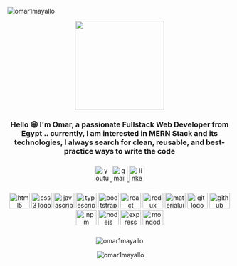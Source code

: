<p align="left"> <img src="https://komarev.com/ghpvc/?username=omar1mayallo&label=Profile%20views&color=0e75b6&style=flat" alt="omar1mayallo" /> </p>
<div align="center">
  <img height="200" src="https://www.wingstechsolutions.com/wp-content/uploads/2022/03/full-stack-development.gif"  />
</div>

###

<h3 align="center">Hello 😁 I'm Omar, a passionate Fullstack Web Developer from Egypt .. currently, I am interested in MERN Stack and its technologies, I always search for clean, reusable, and best-practice ways to write the code</h3>

###

<div align="center">
  <a href="https://www.youtube.com/channel/UCaqPxDHDdjprqv8I9shZMig" target="_blank">
    <img src="https://img.shields.io/static/v1?message=Youtube&logo=youtube&label=&color=FF0000&logoColor=white&labelColor=&style=for-the-badge" height="35" alt="youtube logo"  />
  </a>
  <a href="omar1.mayallo4@gmail.com" target="_blank">
    <img src="https://img.shields.io/static/v1?message=Gmail&logo=gmail&label=&color=D14836&logoColor=white&labelColor=&style=for-the-badge" height="35" alt="gmail logo"  />
  </a>
  <a href="https://www.linkedin.com/in/omar-mayallo-a5546a243/" target="_blank">
    <img src="https://img.shields.io/static/v1?message=LinkedIn&logo=linkedin&label=&color=0077B5&logoColor=white&labelColor=&style=for-the-badge" height="35" alt="linkedin logo"  />
  </a>
</div>

###

<div align="center">
  <img src="https://cdn.jsdelivr.net/gh/devicons/devicon/icons/html5/html5-original.svg" height="35" width="46" alt="html5 logo"  />
  <img src="https://cdn.jsdelivr.net/gh/devicons/devicon/icons/css3/css3-original.svg" height="35" width="46" alt="css3 logo"  />
  <img src="https://cdn.jsdelivr.net/gh/devicons/devicon/icons/javascript/javascript-plain.svg" height="35" width="46" alt="javascript logo"  />
  <img src="https://cdn.jsdelivr.net/gh/devicons/devicon/icons/typescript/typescript-original.svg" height="35" width="46" alt="typescript logo"  />
  <img src="https://cdn.jsdelivr.net/gh/devicons/devicon/icons/bootstrap/bootstrap-original.svg" height="35" width="46" alt="bootstrap logo"  />
  <img src="https://cdn.jsdelivr.net/gh/devicons/devicon/icons/react/react-original.svg" height="35" width="46" alt="react logo"  />
  <img src="https://cdn.jsdelivr.net/gh/devicons/devicon/icons/redux/redux-original.svg" height="35" width="46" alt="redux logo"  />
  <img src="https://cdn.jsdelivr.net/gh/devicons/devicon/icons/materialui/materialui-original.svg" height="35" width="46" alt="materialui logo"  />
  <img src="https://cdn.jsdelivr.net/gh/devicons/devicon/icons/git/git-original.svg" height="35" width="46" alt="git logo"  />
  <img src="https://cdn.jsdelivr.net/gh/devicons/devicon/icons/github/github-original.svg" height="35" width="46" alt="github logo"  />
  <img src="https://cdn.jsdelivr.net/gh/devicons/devicon/icons/npm/npm-original-wordmark.svg" height="35" width="46" alt="npm logo"  />
  <img src="https://cdn.jsdelivr.net/gh/devicons/devicon/icons/nodejs/nodejs-original-wordmark.svg" height="35" width="46" alt="nodejs logo"  />
  <img src="https://cdn.jsdelivr.net/gh/devicons/devicon/icons/express/express-original.svg" height="35" width="46" alt="express logo"  />
  <img src="https://cdn.jsdelivr.net/gh/devicons/devicon/icons/mongodb/mongodb-original.svg" height="35" width="46" alt="mongodb logo"  />
</div>

###

<p align="center"><img  src="https://github-readme-stats.vercel.app/api/top-langs?username=omar1mayallo&show_icons=true&locale=en&layout=compact&theme=dracula" alt="omar1mayallo" /></p>

<p align="center">&nbsp;<img align="center" src="https://github-readme-stats.vercel.app/api?username=omar1mayallo&show_icons=true&locale=en&theme=dracula" alt="omar1mayallo" /></p>


